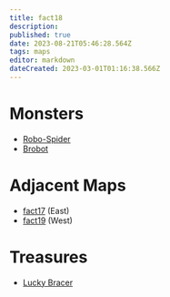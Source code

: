 ```yaml
---
title: fact18
description: 
published: true
date: 2023-08-21T05:46:28.564Z
tags: maps
editor: markdown
dateCreated: 2023-03-01T01:16:38.566Z
---
```


# Monsters
 * [Robo-Spider](/monsters/robo-spider)
 * [Brobot](/monsters/brobot)

# Adjacent Maps
 * [fact17](/maps/fact17) (East)
 * [fact19](/maps/fact19) (West)

# Treasures
 * [Lucky Bracer](/items/lucky-bracer)
